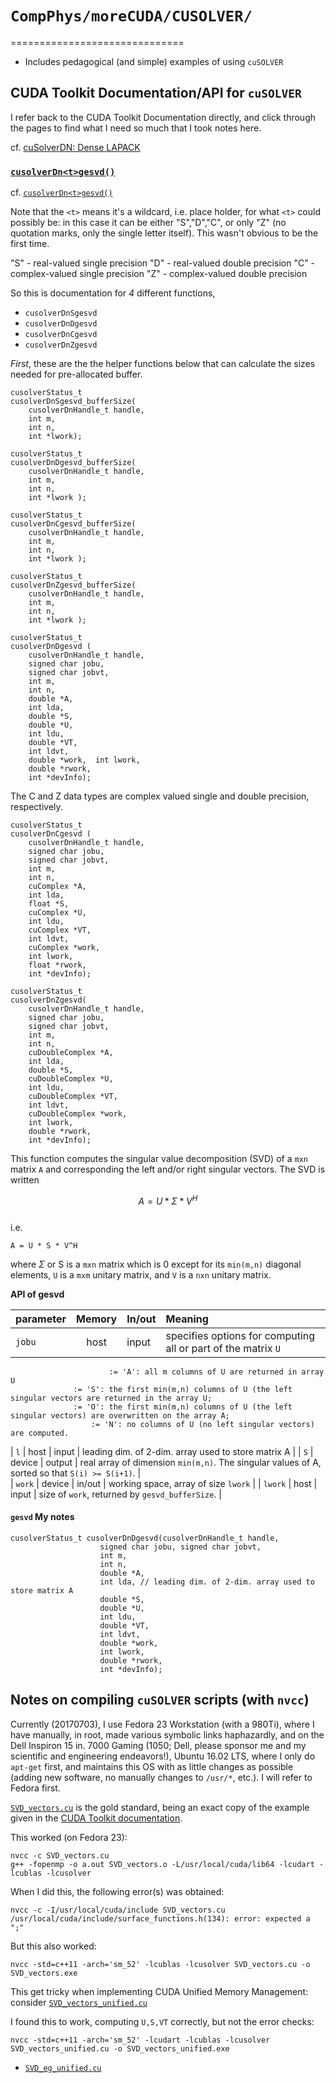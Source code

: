 # `CompPhys/moreCUDA/CUSOLVER/`
==============================
- Includes pedagogical (and simple) examples of using `cuSOLVER`

## CUDA Toolkit Documentation/API for `cuSOLVER`

I refer back to the CUDA Toolkit Documentation directly, and click through the pages to find what I need so much that I took notes here.

cf. [cuSolverDN: Dense LAPACK](http://docs.nvidia.com/cuda/cusolver/index.html#cuds-intro)

### [`cusolverDn<t>gesvd()`](http://docs.nvidia.com/cuda/cusolver/index.html#cuds-lt-t-gt-gesvd)

cf. [`cusolverDn<t>gesvd()`](http://docs.nvidia.com/cuda/cusolver/index.html#cuds-lt-t-gt-gesvd)

Note that the `<t>` means it's a wildcard, i.e. place holder, for what `<t>` could possibly be: in this case it can be either "S","D","C", or only "Z" (no quotation marks, only the single letter itself).  This wasn't obvious to be the first time.    
    
"S" - real-valued single precision
"D" - real-valued double precision
"C" - complex-valued single precision
"Z" - complex-valued double precision   

So this is documentation for *4* different functions,
- `cusolverDnSgesvd`   
- `cusolverDnDgesvd`
- `cusolverDnCgesvd`
- `cusolverDnZgesvd`   

*First*, these are the the helper functions below that can calculate the sizes needed for pre-allocated buffer.   


```   
cusolverStatus_t
cusolverDnSgesvd_bufferSize(
	cusolverDnHandle_t handle,
	int m,   
	int n,
	int *lwork);

cusolverStatus_t
cusolverDnDgesvd_bufferSize(
	cusolverDnHandle_t handle,
	int m,
	int n,
	int *lwork );   

cusolverStatus_t
cusolverDnCgesvd_bufferSize(
	cusolverDnHandle_t handle,
	int m,
	int n,
	int *lwork );   

cusolverStatus_t
cusolverDnZgesvd_bufferSize(
	cusolverDnHandle_t handle,
	int m,
	int n,
	int *lwork );   
```   
```   
cusolverStatus_t
cusolverDnDgesvd (
	cusolverDnHandle_t handle,
	signed char jobu,
	signed char jobvt,
	int m,   
	int n,
	double *A,
	int lda,
	double *S,
	double *U,
	int ldu,
	double *VT,
	int ldvt,
	double *work,  int lwork,
	double *rwork,
	int *devInfo);

```   

The C and Z data types are complex valued single and double precision, respectively.  
```   
cusolverStatus_t
cusolverDnCgesvd (
	cusolverDnHandle_t handle,   
	signed char jobu,   
	signed char jobvt,   
	int m,   
	int n,   
	cuComplex *A,   
	int lda,
	float *S,   
	cuComplex *U,
	int ldu,
	cuComplex *VT,
	int ldvt,
	cuComplex *work,
	int lwork,
	float *rwork,
	int *devInfo);   
   
cusolverStatus_t
cusolverDnZgesvd(
	cusolverDnHandle_t handle,
	signed char jobu,   
	signed char jobvt,
	int m,   
	int n,
	cuDoubleComplex *A,
	int lda,
	double *S,
	cuDoubleComplex *U,
	int ldu,
	cuDoubleComplex *VT,
	int ldvt,
	cuDoubleComplex *work,
	int lwork,
	double *rwork,
	int *devInfo);   
```   

This function computes the singular value decomposition (SVD) of a `mxn` matrix `A` and corresponding the left and/or right singular vectors.  The SVD is written

$$
	A = U * \Sigma * V^H   
$$   
i.e.

	A = U * S * V^H

where $\Sigma$ or S is a `mxn` matrix which is 0 except for its `min(m,n)` diagonal elements, `U` is a `mxm` unitary matrix, and `V` is a `nxn` unitary matrix.  


**API of gesvd**   

| parameter        | Memory  | In/out | Meaning |
| ---------------- | :------------: | :---------------------- | :---------- |
| `jobu`  | host   | input  | specifies options for computing all or part of the matrix `U`     
  	    	     	      := 'A': all m columns of U are returned in array U    
			      := 'S': the first min(m,n) columns of U (the left singular vectors are returned in the array U;   
			      := 'O': the first min(m,n) columns of U (the left singular vectors) are overwritten on the array A;
		      	      := 'N': no columns of U (no left singular vectors) are computed.  
| `l`     | host   | input  | leading dim. of 2-dim. array used to store matrix A |
| `S`     | device | output | real array of dimension `min(m,n)`.  The singular values of A, sorted so that `S(i) >= S(i+1)`.  |   
| `work`  | device | in/out | working space, <type> array of size `lwork`     |
| `lwork` | host   | input  | size of `work`, returned by `gesvd_bufferSize`. |

#### `gesvd` My notes

```
cusolverStatus_t cusolverDnDgesvd(cusolverDnHandle_t handle,
					signed char jobu, signed char jobvt,
					int m,
					int n,
					double *A,
					int lda, // leading dim. of 2-dim. array used to store matrix A
					double *S,
					double *U,
					int ldu,
					double *VT,
					int ldvt,
					double *work,
					int lwork,
					double *rwork,
					int *devInfo);

```   

## Notes on compiling `cuSOLVER` scripts (with `nvcc`)

Currently (20170703), I use Fedora 23 Workstation (with a 980Ti), where I have manually, in root, made various symbolic links haphazardly, and on the Dell Inspiron 15 in. 7000 Gaming (1050; Dell, please sponsor me and my scientific and engineering endeavors!), Ubuntu 16.02 LTS, where I only do `apt-get` first, and maintains this OS with as little changes as possible (adding new software, no manually changes to `/usr/*`, etc.).  I will refer to Fedora first.  

[`SVD_vectors.cu`](https://github.com/ernestyalumni/CompPhys/blob/master/moreCUDA/CUSOLVER/SVD_vectors.cu) is the gold standard, being an exact copy of the example given in the [CUDA Toolkit documentation](http://docs.nvidia.com/cuda/cusolver/index.html#svd_examples).  

This worked (on Fedora 23):
```
nvcc -c SVD_vectors.cu   
g++ -fopenmp -o a.out SVD_vectors.o -L/usr/local/cuda/lib64 -lcudart -lcublas -lcusolver   
```   

When I did this, the following error(s) was obtained:
```
nvcc -c -I/usr/local/cuda/include SVD_vectors.cu   
/usr/local/cuda/include/surface_functions.h(134): error: expected a ";"
```   

But this also worked:   
```  
nvcc -std=c++11 -arch='sm_52' -lcublas -lcusolver SVD_vectors.cu -o SVD_vectors.exe   
```

This get tricky when implementing CUDA Unified Memory Management:  consider [`SVD_vectors_unified.cu`](https://github.com/ernestyalumni/CompPhys/blob/master/moreCUDA/CUSOLVER/SVD_vectors_unified.cu)

I found this to work, computing `U,S,VT` correctly, but not the error checks:
```
nvcc -std=c++11 -arch='sm_52' -lcudart -lcublas -lcusolver SVD_vectors_unified.cu -o SVD_vectors_unified.exe
```

- [`SVD_eg_unified.cu`](https://github.com/ernestyalumni/CompPhys/blob/master/moreCUDA/CUSOLVER/SVD_eg_unified.cu)

